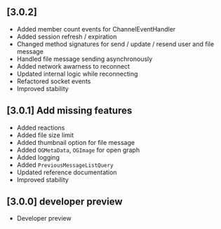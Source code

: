 ## [3.0.2] 
* Added member count events for ChannelEventHandler
* Added session refresh / expiration
* Changed method signatures for send / update / resend user and file message
* Handled file message sending asynchronously
* Added network awarness to reconnect
* Updated internal logic while reconnecting
* Refactored socket events
* Improved stability

## [3.0.1] Add missing features
* Added reactions
* Added file size limit
* Added thumbnail option for file message 
* Added `OGMetaData`, `OGImage` for open graph
* Added logging
* Added `PreviousMessageListQuery`
* Updated reference documentation
* Improved stability 

## [3.0.0] developer preview
* Developer preview